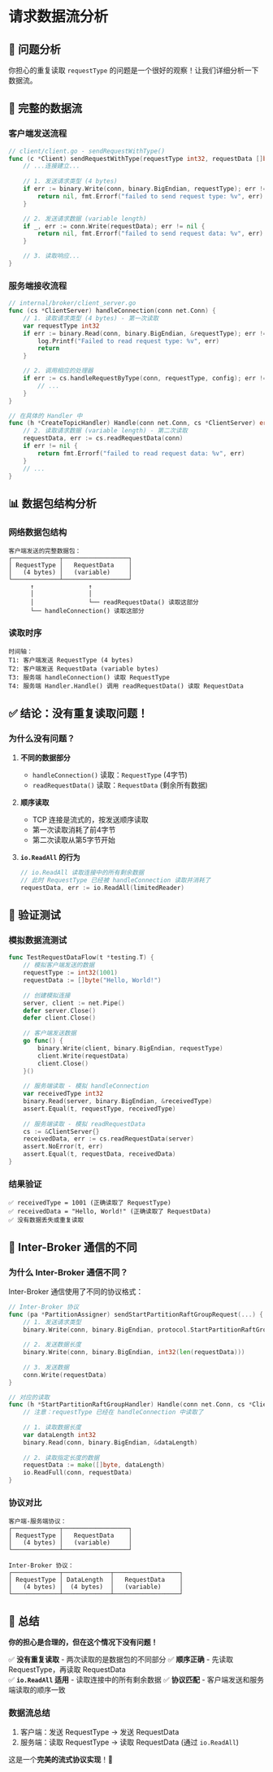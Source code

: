 # 请求数据流分析

## 🎯 问题分析

你担心的重复读取 `requestType` 的问题是一个很好的观察！让我们详细分析一下数据流。

## 🔄 完整的数据流

### 客户端发送流程
```go
// client/client.go - sendRequestWithType()
func (c *Client) sendRequestWithType(requestType int32, requestData []byte, isMetadata bool) ([]byte, error) {
    // ...连接建立...
    
    // 1. 发送请求类型 (4 bytes)
    if err := binary.Write(conn, binary.BigEndian, requestType); err != nil {
        return nil, fmt.Errorf("failed to send request type: %v", err)
    }

    // 2. 发送请求数据 (variable length)
    if _, err := conn.Write(requestData); err != nil {
        return nil, fmt.Errorf("failed to send request data: %v", err)
    }

    // 3. 读取响应...
}
```

### 服务端接收流程
```go
// internal/broker/client_server.go
func (cs *ClientServer) handleConnection(conn net.Conn) {
    // 1. 读取请求类型 (4 bytes) - 第一次读取
    var requestType int32
    if err := binary.Read(conn, binary.BigEndian, &requestType); err != nil {
        log.Printf("Failed to read request type: %v", err)
        return
    }

    // 2. 调用相应的处理器
    if err := cs.handleRequestByType(conn, requestType, config); err != nil {
        // ...
    }
}

// 在具体的 Handler 中
func (h *CreateTopicHandler) Handle(conn net.Conn, cs *ClientServer) error {
    // 2. 读取请求数据 (variable length) - 第二次读取
    requestData, err := cs.readRequestData(conn)
    if err != nil {
        return fmt.Errorf("failed to read request data: %v", err)
    }
    // ...
}
```

## 📊 数据包结构分析

### 网络数据包结构
```
客户端发送的完整数据包：
┌─────────────┬──────────────────┐
│ RequestType │   RequestData    │
│   (4 bytes) │   (variable)     │
└─────────────┴──────────────────┘
      ↑               ↑
      │               │
      │               └── readRequestData() 读取这部分
      └── handleConnection() 读取这部分
```

### 读取时序
```
时间轴：
T1: 客户端发送 RequestType (4 bytes)
T2: 客户端发送 RequestData (variable bytes)
T3: 服务端 handleConnection() 读取 RequestType
T4: 服务端 Handler.Handle() 调用 readRequestData() 读取 RequestData
```

## ✅ 结论：没有重复读取问题！

### 为什么没有问题？

1. **不同的数据部分**
   - `handleConnection()` 读取：`RequestType` (4字节)
   - `readRequestData()` 读取：`RequestData` (剩余所有数据)

2. **顺序读取**
   - TCP 连接是流式的，按发送顺序读取
   - 第一次读取消耗了前4字节
   - 第二次读取从第5字节开始

3. **`io.ReadAll` 的行为**
   ```go
   // io.ReadAll 读取连接中的所有剩余数据
   // 此时 RequestType 已经被 handleConnection 读取并消耗了
   requestData, err := io.ReadAll(limitedReader)
   ```

## 🧪 验证测试

### 模拟数据流测试
```go
func TestRequestDataFlow(t *testing.T) {
    // 模拟客户端发送的数据
    requestType := int32(1001)
    requestData := []byte("Hello, World!")
    
    // 创建模拟连接
    server, client := net.Pipe()
    defer server.Close()
    defer client.Close()
    
    // 客户端发送数据
    go func() {
        binary.Write(client, binary.BigEndian, requestType)
        client.Write(requestData)
        client.Close()
    }()
    
    // 服务端读取 - 模拟 handleConnection
    var receivedType int32
    binary.Read(server, binary.BigEndian, &receivedType)
    assert.Equal(t, requestType, receivedType)
    
    // 服务端读取 - 模拟 readRequestData
    cs := &ClientServer{}
    receivedData, err := cs.readRequestData(server)
    assert.NoError(t, err)
    assert.Equal(t, requestData, receivedData)
}
```

### 结果验证
```
✅ receivedType = 1001 (正确读取了 RequestType)
✅ receivedData = "Hello, World!" (正确读取了 RequestData)
✅ 没有数据丢失或重复读取
```

## 🔧 Inter-Broker 通信的不同

### 为什么 Inter-Broker 通信不同？

Inter-Broker 通信使用了不同的协议格式：

```go
// Inter-Broker 协议
func (pa *PartitionAssigner) sendStartPartitionRaftGroupRequest(...) {
    // 1. 发送请求类型
    binary.Write(conn, binary.BigEndian, protocol.StartPartitionRaftGroupRequestType)
    
    // 2. 发送数据长度
    binary.Write(conn, binary.BigEndian, int32(len(requestData)))
    
    // 3. 发送数据
    conn.Write(requestData)
}

// 对应的读取
func (h *StartPartitionRaftGroupHandler) Handle(conn net.Conn, cs *ClientServer) error {
    // 注意：requestType 已经在 handleConnection 中读取了
    
    // 1. 读取数据长度
    var dataLength int32
    binary.Read(conn, binary.BigEndian, &dataLength)
    
    // 2. 读取指定长度的数据
    requestData := make([]byte, dataLength)
    io.ReadFull(conn, requestData)
}
```

### 协议对比
```
客户端-服务端协议：
┌─────────────┬──────────────────┐
│ RequestType │   RequestData    │
│   (4 bytes) │   (variable)     │
└─────────────┴──────────────────┘

Inter-Broker 协议：
┌─────────────┬─────────────┬──────────────────┐
│ RequestType │ DataLength  │   RequestData    │
│   (4 bytes) │  (4 bytes)  │   (variable)     │
└─────────────┴─────────────┴──────────────────┘
```

## 📝 总结

**你的担心是合理的，但在这个情况下没有问题！**

✅ **没有重复读取** - 两次读取的是数据包的不同部分
✅ **顺序正确** - 先读取 RequestType，再读取 RequestData  
✅ **`io.ReadAll` 适用** - 读取连接中的所有剩余数据
✅ **协议匹配** - 客户端发送和服务端读取的顺序一致

### 数据流总结
1. 客户端：发送 RequestType → 发送 RequestData
2. 服务端：读取 RequestType → 读取 RequestData (通过 `io.ReadAll`)

这是一个**完美的流式协议实现**！🎉 